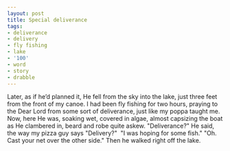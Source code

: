 ```yaml
---
layout: post
title: Special deliverance
tags:
- deliverance
- delivery
- fly fishing
- lake
- '100'
- word
- story
- drabble
---
```

Later, as if he’d planned it, He fell from the sky into the lake, just three feet from the front of my canoe. I had been fly fishing for two hours, praying to the Dear Lord from some sort of deliverance, just like my poppa taught me. Now, here He was, soaking wet, covered in algae, almost capsizing the boat as He clambered in, beard and robe quite askew.
"Deliverance?" He said, the way my pizza guy says "Delivery?" 
"I was hoping for some fish."
"Oh. Cast your net over the other side." Then he walked right off the lake.
